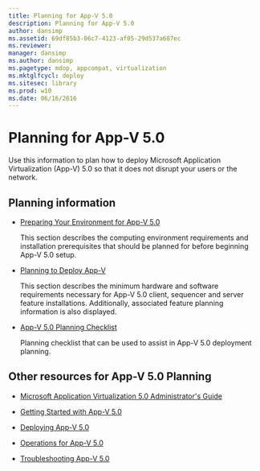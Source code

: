 ```yaml
---
title: Planning for App-V 5.0
description: Planning for App-V 5.0
author: dansimp
ms.assetid: 69df85b3-06c7-4123-af05-29d537a687ec
ms.reviewer: 
manager: dansimp
ms.author: dansimp
ms.pagetype: mdop, appcompat, virtualization
ms.mktglfcycl: deploy
ms.sitesec: library
ms.prod: w10
ms.date: 06/16/2016
---
```



# Planning for App-V 5.0


Use this information to plan how to deploy Microsoft Application Virtualization (App-V) 5.0 so that it does not disrupt your users or the network.

## Planning information


-   [Preparing Your Environment for App-V 5.0](preparing-your-environment-for-app-v-50.md)

    This section describes the computing environment requirements and installation prerequisites that should be planned for before beginning App-V 5.0 setup.

-   [Planning to Deploy App-V](planning-to-deploy-app-v.md)

    This section describes the minimum hardware and software requirements necessary for App-V 5.0 client, sequencer and server feature installations. Additionally, associated feature planning information is also displayed.

-   [App-V 5.0 Planning Checklist](app-v-50-planning-checklist.md)

    Planning checklist that can be used to assist in App-V 5.0 deployment planning.






## <a href="" id="other-resources-for-app-v-5-0-planning-"></a>Other resources for App-V 5.0 Planning


-   [Microsoft Application Virtualization 5.0 Administrator's Guide](microsoft-application-virtualization-50-administrators-guide.md)

-   [Getting Started with App-V 5.0](getting-started-with-app-v-50--rtm.md)

-   [Deploying App-V 5.0](deploying-app-v-50.md)

-   [Operations for App-V 5.0](operations-for-app-v-50.md)

-   [Troubleshooting App-V 5.0](troubleshooting-app-v-50.md)

 

 





